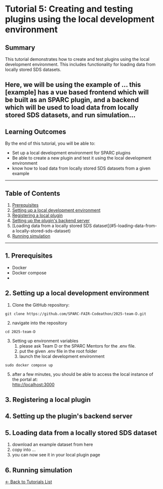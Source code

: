 # Tutorial 5: Creating and testing plugins using the local development environment

## Summary

This tutorial demonstrates how to create and test plugins using the local development environment. This includes functionality for loading data from locally stored SDS datasets.

Here, we will be using the example of ...
this [example] has a vue based frontend which will be built as an SPARC plugin, and a backend which will be used to load data from locally stored SDS datasets, and run simulation...
---

## Learning Outcomes
By the end of this tutorial, you will be able to:

- Set up a local development environment for SPARC plugins
- Be able to create a new plugin and test it using the local development environment
- know how to load data from locally stored SDS datasets from a given example

---

## Table of Contents
1. [Prerequisites](#1-prerequisites)  
2. [Setting up a local development environment](#2-setting-up-a-local-development-environment)  
3. [Registering a local plugin](#3-registering-a-local-plugin)  
4. [Setting up the plugin's backend server](#4-setting-up-the-plugin's-backend-server)  
5. [Loading data from a locally stored SDS dataset](#5-loading-data-from-a locally-stored-sds-dataset)
6. [Running simulation](#6-running-simulation)

---

## 1. Prerequisites

- Docker
- Docker compose
- 

## 2. Setting up a local development environment

1. Clone the GitHub repository:
```
git clone https://github.com/SPARC-FAIR-Codeathon/2025-team-D.git
```
2. navigate into the repository
```
cd 2025-team-D
```
3. Setting up environment variables
   1. please ask Team D or the SPARC Mentors for the .env file.
   2. put the given .env file in the root folder
   4. launch the local development environment
```
sudo docker compose up
```
5. after a few minutes, you should be able to access the local instance of the portal at:  
   [http://localhost:3000](http://localhost:3000)

## 3. Registering a local plugin

## 4. Setting up the plugin's backend server

## 5. Loading data from a locally stored SDS dataset
   1. download an example dataset from here
   2. copy into ...
   3. you can now see it in your local plugin page

## 6. Running simulation


[← Back to Tutorials List](../README.md#tutorials-for-creating-new-plugins)

